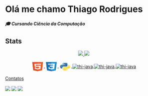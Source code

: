 # Olá me chamo Thiago Rodrigues

##### 🎓 Cursando **Ciência da Computação**

## Stats
<div align="center">
<a href="https://github.com/ThiagoR17">
<img height="180em" src="https://github-readme-stats.vercel.app/api/top-langs/?username=ThiagoR17&layout=compact&langs_count=7&theme=dracula"/>
<img height="180em" src="https://github-readme-stats.vercel.app/api?username=ThiagoR17&show_icons=true&theme=dracula&include_all_commits=true&count_private=true"/>
<div style="display: inline_block"><br>
 </div>
  
  <img align="center" alt="thi-HTML" height="30" width="40" src="https://raw.githubusercontent.com/devicons/devicon/master/icons/html5/html5-original.svg">
  <img align="center" alt="thi-CSS" height="30" width="40" src="https://raw.githubusercontent.com/devicons/devicon/master/icons/css3/css3-original.svg">
  <img align="center" alt="thi-Python" height="30" width="40" src="https://raw.githubusercontent.com/devicons/devicon/master/icons/python/python-original.svg">
  <img align = "center" alt = "thi-java" height="30" width="40" src="https://img.shields.io/badge/Java-ED8B00?style=for-the-badge&logo=java&logoColor=white">
  <img align = "center" alt = "thi-java"     width="88.25"
                                                              height="28"src="https://img.shields.io/badge/MySQL-00000F?style=for-the-badge&logo=mysql&logoColor=white">
  <img align = "center" alt = "thi-java" height="28" width="70.75" src="https://img.shields.io/badge/PHP-777BB4?style=for-the-badge&logo=php&logoColor=white">
  
</div>

 
  
  
Contatos
 <div> 
  <a  href="https://www.instagram.com/str_thiagow/" target="_blank"><img align="center" src="https://img.shields.io/badge/-Instagram-%23E4405F?style=for-the-badge&logo=instagram&logoColor=white" target="_blank"></a>
  <a href = "https://mail.google.com/mail/u/0/?fs=1&tf=cm&source=mailto&to=rthiago114@gmail.com"><img align="center" src="https://img.shields.io/badge/-Gmail-%23333?style=for-the-badge&logo=gmail&logoColor=white" target="_blank"></a>
  <a href="https://www.linkedin.com/in/thiago-rodrigues-a570791b1/" target="_blank"><img align="center"  src="https://img.shields.io/badge/-LinkedIn-%230077B5?style=for-the-badge&logo=linkedin&logoColor=white" target="_blank"></a> 
 </div>
